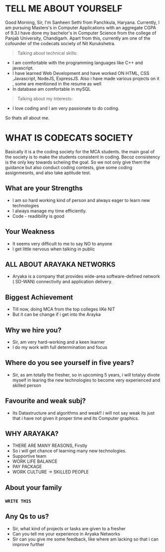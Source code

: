 # TELL ME ABOUT YOURSELF

Good Morning, Sir, I'm Sanheen Sethi from Panchkula, Haryana. Currently, I am pursuing Masters's in Computer Applications with an aggregate CGPA of 9.3.I have done my bachelor's in Computer Science from the college of Panjab University, Chandigarh. Apart from this, currently am one of the cofounder of the codecats society of Nit Kurukshetra.

> Talking about technical skills:

- I am comfortable with the programming languages like C++ and javascript.
- I have learned Web Development and have worked ON HTML, CSS ,Javascript, NodeJS, ExpressJS. Also i have made various projects on it , some are mentioned in the resume as well
- In database am comfortable in mySQL

> Talking about my Interests:

- I love coding and I am very passionate to do coding.

So thats all about me.

# WHAT IS CODECATS SOCIETY
Basically it is a the coding society for the MCA students. the main goal of the society is to make the students consistent in coding. Becoz consistency is the only key towards scheiing the goal. So we not only give them the guidance but also conduct coding contests, give some coding assignmesnts, and also take aptitude test.


## What are your Strengths
- I am so hard working kind of person and always eager to learn new technologies
- I always manage my time efficiently. 
- Code - readibility is good

## Your Weakness
- It seems very difficult to me to say NO to anyone
- I get little nervous when talking in public

## ALL ABOUT ARAYAKA NETWORKS
- Aryaka is a company that provides wide-area software-defined network ( SD-WAN) connectivity and application delivery.

## Biggest Achievement
- Till now, doing MCA from the top colleges liKe NIT
- But it can be change if i get into the Arayka

## Why we hire you?
- Sir, am very hard-working and a keen learner
- I do my work with full determination and focus

## Where do you see yourself in five years?
- Sir, as am totally the fresher, so in upcoming 5 years, i will totalyy divote myself in learing the new technologies to become very experienced and skilled person

## Favourite and weak subj?
- Its Datastructure and algorithms and  weak!! i will not say weak its just that i have not given it proper time and its Computer graphics. 

## WHY ARAYAKA?
- THERE ARE MANY REASONS, Firstly
- So i will get chance of learning many new technologies.
- Supportive team
- WORK LIFE BALANCE
- PAY PACKAGE 
- WORK CULTURE -> SKILLED PEOPLE


## About your family
### `WRITE THIS`

## Any Qs to us?
- Sir, what kind of projects or tasks are given to a fresher
- Can you tell me your experience in Aryaka Networks
- Sir can you give me some feedback, like where am lacking so that i can improve further
























